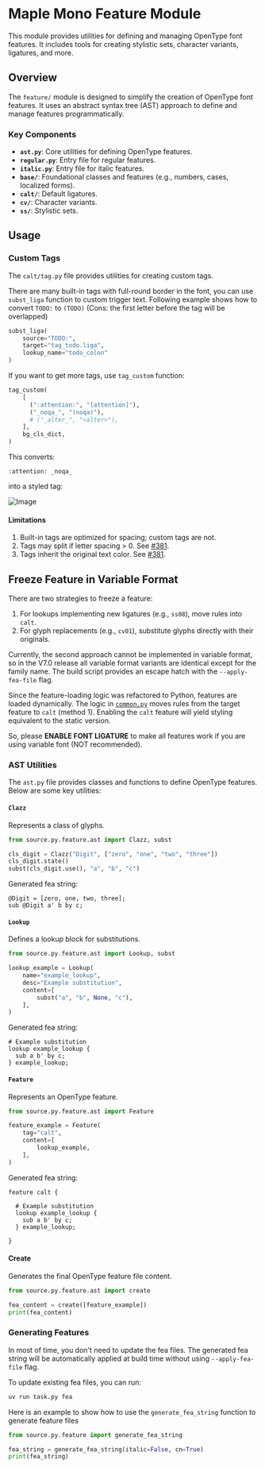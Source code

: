 # Maple Mono Feature Module

This module provides utilities for defining and managing OpenType font features. It includes tools for creating stylistic sets, character variants, ligatures, and more.

## Overview

The `feature/` module is designed to simplify the creation of OpenType font features. It uses an abstract syntax tree (AST) approach to define and manage features programmatically.

### Key Components

- **`ast.py`**: Core utilities for defining OpenType features.
- **`regular.py`**: Entry file for regular features.
- **`italic.py`**: Entry file for italic features.
- **`base/`**: Foundational classes and features (e.g., numbers, cases, localized forms).
- **`calt/`**: Default ligatures.
- **`cv/`**: Character variants.
- **`ss/`**: Stylistic sets.

## Usage

### Custom Tags

The `calt/tag.py` file provides utilities for creating custom tags.

There are many built-in tags with full-round border in the font, you can use `subst_liga` function to custom trigger text. Following example shows how to convert `TODO:` to `(TODO)` (Cons: the first letter before the tag will be overlapped)

```py
subst_liga(
    source="TODO:",
    target="tag_todo.liga",
    lookup_name="todo_colon"
)
```

If you want to get more tags, use `tag_custom` function:

```py
tag_custom(
    [
      (":attention:", "[attention]"),
      ("_noqa_", "(noqa)"),
      # ("_alter_", "<alter>"),
    ],
    bg_cls_dict,
)
```
This converts:
```
:attention: _noqa_
```

into a styled tag:

![Image](https://github.com/user-attachments/assets/e67f282c-e961-4e55-9169-2f20d7ccfbc6)

#### Limitations

1. Built-in tags are optimized for spacing; custom tags are not.
2. Tags may split if letter spacing > 0. See [#381](https://github.com/subframe7536/maple-font/issues/381#issuecomment-2808022878).
3. Tags inherit the original text color. See [#381](https://github.com/subframe7536/maple-font/issues/381#issuecomment-2809622541).

## Freeze Feature in Variable Format

There are two strategies to freeze a feature:

1. For lookups implementing new ligatures (e.g., `ss08`), move rules into `calt`.
2. For glyph replacements (e.g., `cv01`), substitute glyphs directly with their originals.

Currently, the second approach cannot be implemented in variable format, so in the V7.0 release all variable format variants are identical except for the family name. The build script provides an escape hatch with the `--apply-fea-file` flag.

Since the feature-loading logic was refactored to Python, features are loaded dynamically. The logic in [`common.py`](./common.py) moves rules from the target feature to `calt` (method 1). Enabling the `calt` feature will yield styling equivalent to the static version.

So, please **ENABLE FONT LIGATURE** to make all features work if you are using variable font (NOT recommended).

### AST Utilities

The `ast.py` file provides classes and functions to define OpenType features. Below are some key utilities:

#### `Clazz`

Represents a class of glyphs.

```py
from source.py.feature.ast import Clazz, subst

cls_digit = Clazz("Digit", ["zero", "one", "two", "three"])
cls_digit.state()
subst(cls_digit.use(), "a", "b", "c")
```

Generated fea string:

```fea
@Digit = [zero, one, two, three];
sub @Digit a' b by c;
```

#### `Lookup`

Defines a lookup block for substitutions.

```py
from source.py.feature.ast import Lookup, subst

lookup_example = Lookup(
    name="example_lookup",
    desc="Example substitution",
    content=[
        subst("a", "b", None, "c"),
    ],
)
```

Generated fea string:

```fea
# Example substitution
lookup example_lookup {
  sub a b' by c;
} example_lookup;
```

#### `Feature`

Represents an OpenType feature.

```py
from source.py.feature.ast import Feature

feature_example = Feature(
    tag="calt",
    content=[
        lookup_example,
    ],
)
```

Generated fea string:

```fea
feature calt {

  # Example substitution
  lookup example_lookup {
    sub a b' by c;
  } example_lookup;

}
```

#### Create

Generates the final OpenType feature file content.

```py
from source.py.feature.ast import create

fea_content = create([feature_example])
print(fea_content)
```

### Generating Features

In most of time, you don't need to update the fea files. The generated fea string will be automatically applied at build time without using `--apply-fea-file` flag.

To update existing fea files, you can run:

```sh
uv run task.py fea
```

Here is an example to show how to use the `generate_fea_string` function to generate feature files

```py
from source.py.feature import generate_fea_string

fea_string = generate_fea_string(italic=False, cn=True)
print(fea_string)
```
